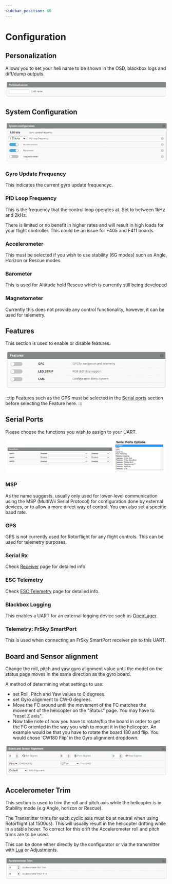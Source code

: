 ```yaml
---
sidebar_position: 60
---
```

# Configuration

## Personalization
Allows you to set your heli name to be shown in the OSD, blackbox logs and diff/dump outputs.

![Configuration Tab](./img/config-prsnl.png)

## System Configuration

![Configuration Tab](./img/config-sys-conf.png)

### Gyro Update Frequency

This indicates the current gyro update frequencyc.

### PID Loop Frequency
This is the frequency that the control loop operates at. Set to between 1kHz and 2kHz. 

There is limited or no benefit in higher rates and will result in high loads for your flight controller. This could be an issue for F405 and F411 boards.  

### Accelerometer
This must be selected if you wish to use stability (6G modes) such as Angle, Horizon or Rescue modes. 

### Barometer
This is used for Altitude hold Rescue which is currently still being developed

### Magnetometer
Currently this does not provide any control functionality, however, it can be used for telemetry. 

## Features
This section is used to enable or disable features.

![Configuration Tab](./img/config-features.png)

:::tip
Features such as the GPS must be selected in the [Serial ports](#serial-ports) section before selecting the Feature here. 
:::

## Serial Ports
Please choose the functions you wish to assign to your UART. 

![Configuration Tab](./img/config-serial.png)

### MSP

As the name suggests, usually only used for lower-level communication using the MSP (MultiWii Serial Protocol) for configuration done by external devices, or to allow a more direct way of control. 
You can also set a specific baud rate.

### GPS
GPS is not currently used for Rotorflight for any flight controls. This can be used for telemetry purposes.

### Serial Rx
Check [Receiver](./Receiver) page for detailed info. 

### ESC Telemetry
Check [ESC Telemetry](./ESC-Telemetry) page for detailed info. 

### Blackbox Logging
This enables a UART for an external logging device such as [OpenLager](./Blackbox#openlager).

### Telemetry: FrSky SmartPort
This is used when connecting an FrSky SmartPort receiver pin to this UART.

## Board and Sensor alignment

Change the roll, pitch and yaw gyro alignment value until the model on the status page moves in the same direction as the gyro board.

A method of determining what settings to use: 
* set Roll, Pitch and Yaw values to 0 degrees.  
* set Gyro alignment to CW-0 degrees.  
* Move the FC around until the movement of the FC matches the movement of the helicopter on the "Status" page. You may have to "reset Z axis".  
* Now take note of how you have to rotate/flip the board in order to get the FC oriented in the way you wish to mount it in the helicopter. An example would be that you have to rotate the board 180 and flip. You would chose 'CW180 Flip' in the Gyro alignment dropdown.    

![Configuration Tab](./img/config-sens-align.png)

## Accelerometer Trim
This section is used to trim the roll and pitch axis while the helicopter is in Stability mode (e.g Angle, horizon or Rescue). 

The Transmitter trims for each cyclic axis must be at neutral when using Rotorflight (at 1500us). This will usually result in the helicopter drifting while in a stable hover. To correct for this drift the Accelerometer roll and pitch trims are to be used. 

This can be done either directly by the configurator or via the transmitter with [Lua](https://github.com/rotorflight/rotorflight/wiki/Using-stability-modes/_edit#calibrating-stability-modes) or Adjustments.

![Configuration Tab](./img/config-accel-trim.png)
